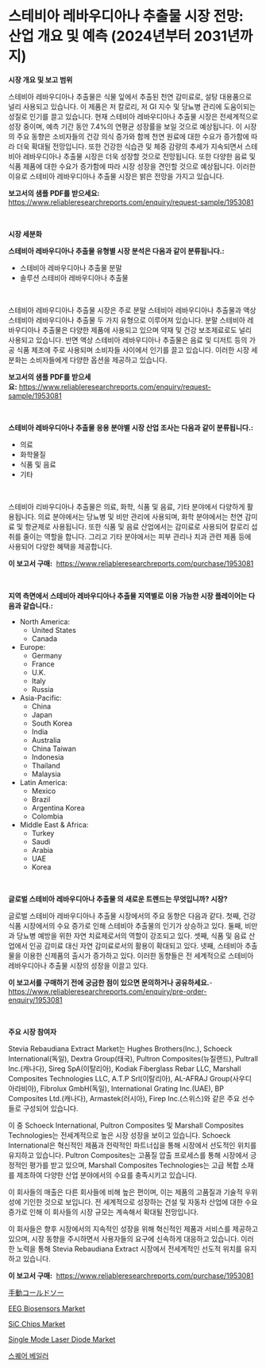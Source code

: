 <p><h1>스테비아 레바우디아나 추출물 시장 전망: 산업 개요 및 예측 (2024년부터 2031년까지)</h1></p><p><strong>시장 개요 및 보고 범위</strong></p>
<p><p>스테비아 레바우디아나 추출물은 식물 잎에서 추출된 천연 감미료로, 설탕 대용품으로 널리 사용되고 있습니다. 이 제품은 저 칼로리, 저 GI 지수 및 당뇨병 관리에 도움이되는 성질로 인기를 끌고 있습니다. 현재 스테비아 레바우디아나 추출물 시장은 전세계적으로 성장 중이며, 예측 기간 동안 7.4%의 연평균 성장률을 보일 것으로 예상됩니다. 이 시장의 주요 동향은 소비자들의 건강 의식 증가와 함께 천연 원료에 대한 수요가 증가함에 따라 더욱 확대될 전망입니다. 또한 건강한 식습관 및 체중 감량의 추세가 지속되면서 스테비아 레바우디아나 추출물 시장은 더욱 성장할 것으로 전망됩니다. 또한 다양한 음료 및 식품 제품에 대한 수요가 증가함에 따라 시장 성장을 견인할 것으로 예상됩니다. 이러한 이유로 스테비아 레바우디아나 추출물 시장은 밝은 전망을 가지고 있습니다.</p></p>
<p><strong>보고서의 샘플 PDF를 받으세요:</strong> <a href="https://www.reliableresearchreports.com/enquiry/request-sample/1953081">https://www.reliableresearchreports.com/enquiry/request-sample/1953081</a></p>
<p>&nbsp;</p>
<p><strong>시장 세분화</strong></p>
<p><strong>스테비아 레바우디아나 추출물 유형별 시장 분석은 다음과 같이 분류됩니다.:</strong></p>
<p><ul><li>스테비아 레바우디아나 추출물 분말</li><li>솔루션 스테비아 레바우디아나 추출물</li></ul></p>
<p>&nbsp;</p>
<p><p>스테비아 레바우디아나 추출물 시장은 주로 분말 스테비아 레바우디아나 추출물과 액상 스테비아 레바우디아나 추출물 두 가지 유형으로 이루어져 있습니다. 분말 스테비아 레바우디아나 추출물은 다양한 제품에 사용되고 있으며 약재 및 건강 보조제료로도 널리 사용되고 있습니다. 반면 액상 스테비아 레바우디아나 추출물은 음료 및 디저트 등의 가공 식품 제조에 주로 사용되며 소비자들 사이에서 인기를 끌고 있습니다. 이러한 시장 세분화는 소비자들에게 다양한 옵션을 제공하고 있습니다.</p></p>
<p><strong>보고서의 샘플 PDF를 받으세요:</strong>&nbsp;<a href="https://www.reliableresearchreports.com/enquiry/request-sample/1953081">https://www.reliableresearchreports.com/enquiry/request-sample/1953081</a></p>
<p>&nbsp;</p>
<p><strong> 스테비아 레바우디아나 추출물 응용 분야별 시장 산업 조사는 다음과 같이 분류됩니다.:</strong></p>
<p><ul><li>의료</li><li>화학물질</li><li>식품 및 음료</li><li>기타</li></ul></p>
<p>&nbsp;</p>
<p><p>스테비아 리바우디아나 추출물은 의료, 화학, 식품 및 음료, 기타 분야에서 다양하게 활용됩니다. 의료 분야에서는 당뇨병 및 비만 관리에 사용되며, 화학 분야에서는 천연 감미료 및 항균제로 사용됩니다. 또한 식품 및 음료 산업에서는 감미료로 사용되어 칼로리 섭취를 줄이는 역할을 합니다. 그리고 기타 분야에서는 피부 관리나 치과 관련 제품 등에 사용되어 다양한 혜택을 제공합니다.</p></p>
<p><strong>이 보고서 구매:</strong>&nbsp; <a href="https://www.reliableresearchreports.com/purchase/1953081">https://www.reliableresearchreports.com/purchase/1953081</a></p>
<p>&nbsp;</p>
<p><strong>지역 측면에서 스테비아 레바우디아나 추출물 지역별로 이용 가능한 시장 플레이어는 다음과 같습니다.:</strong></p>
<p><ul>
    <li>
        North America:
        <ul>
            <li>United States</li>
            <li>Canada</li>
        </ul>
    </li>
    <li>
        Europe:
        <ul>
            <li>Germany</li>
            <li>France</li>
            <li>U.K.</li>
            <li>Italy</li>
            <li>Russia</li>
        </ul>
    </li>
    <li>
        Asia-Pacific:
        <ul>
            <li>China</li>
            <li>Japan</li>
            <li>South Korea</li>
            <li>India</li>
            <li>Australia</li>
            <li>China Taiwan</li>
            <li>Indonesia</li>
            <li>Thailand</li>
            <li>Malaysia</li>
        </ul>
    </li>
    <li>
        Latin America:
        <ul>
            <li>Mexico</li>
            <li>Brazil</li>
            <li>Argentina Korea</li>
            <li>Colombia</li>
        </ul>
    </li>
    <li>
        Middle East & Africa:
        <ul>
            <li>Turkey</li>
            <li>Saudi</li>
            <li>Arabia</li>
            <li>UAE</li>
            <li>Korea</li>
        </ul>
    </li>
    </ul></p>
<p>&nbsp;</p>
<p><strong>글로벌 스테비아 레바우디아나 추출물 의 새로운 트렌드는 무엇입니까? 시장?</strong></p>
<p><p>글로벌 스테비아 레바우디아나 추출물 시장에서의 주요 동향은 다음과 같다. 첫째, 건강식품 시장에서의 수요 증가로 인해 스테비아 추출물의 인기가 상승하고 있다. 둘째, 비만과 당뇨병 예방을 위한 자연 치료제로서의 역할이 강조되고 있다. 셋째, 식품 및 음료 산업에서 인공 감미료 대신 자연 감미료로서의 활용이 확대되고 있다. 넷째, 스테비아 추출물을 이용한 신제품의 출시가 증가하고 있다. 이러한 동향들은 전 세계적으로 스테비아 레바우디아나 추출물 시장의 성장을 이끌고 있다.</p></p>
<p><strong>이 보고서를 구매하기 전에 궁금한 점이 있으면 문의하거나 공유하세요.</strong>- <a href="https://www.reliableresearchreports.com/enquiry/pre-order-enquiry/1953081">https://www.reliableresearchreports.com/enquiry/pre-order-enquiry/1953081</a></p>
<p>&nbsp;</p>
<p><strong>주요 시장 참여자</strong></p>
<p><p>Stevia Rebaudiana Extract Market는 Hughes Brothers(Inc.), Schoeck International(독일), Dextra Group(태국), Pultron Composites(뉴질랜드), Pultrall Inc.(캐나다), Sireg SpA(이탈리아), Kodiak Fiberglass Rebar LLC, Marshall Composites Technologies LLC, A.T.P Srl(이탈리아), AL-AFRAJ Group(사우디 아라비아), Fibrolux GmbH(독일), International Grating Inc.(UAE), BP Composites Ltd.(캐나다), Armastek(러시아), Firep Inc.(스위스)와 같은 주요 선수들로 구성되어 있습니다.</p><p>이 중 Schoeck International, Pultron Composites 및 Marshall Composites Technologies는 전세계적으로 높은 시장 성장을 보이고 있습니다. Schoeck International은 혁신적인 제품과 전략적인 파트너십을 통해 시장에서 선도적인 위치를 유지하고 있습니다. Pultron Composites는 고품질 압출 프로세스를 통해 시장에서 긍정적인 평가를 받고 있으며, Marshall Composites Technologies는 고급 복합 소재를 제조하여 다양한 산업 분야에서의 수요를 충족시키고 있습니다.</p><p>이 회사들의 매출은 다른 회사들에 비해 높은 편이며, 이는 제품의 고품질과 기술적 우위성에 기인한 것으로 보입니다. 전 세계적으로 성장하는 건설 및 자동차 산업에 대한 수요 증가로 인해 이 회사들의 시장 규모는 계속해서 확대될 전망입니다.</p><p>이 회사들은 향후 시장에서의 지속적인 성장을 위해 혁신적인 제품과 서비스를 제공하고 있으며, 시장 동향을 주시하면서 사용자들의 요구에 신속하게 대응하고 있습니다. 이러한 노력을 통해 Stevia Rebaudiana Extract 시장에서 전세계적인 선도적 위치를 유지하고 있습니다.</p></p>
<p><strong>이 보고서 구매:</strong>&nbsp;&nbsp;<a href="https://www.reliableresearchreports.com/purchase/1953081">https://www.reliableresearchreports.com/purchase/1953081</a></p>
<p><p><a href="https://github.com/EthanMorar2011/Market-Research-Report-List-1/blob/main/981062811908.md">手動コールドソー</a></p><p><a href="https://github.com/marloy8/Market-Research-Report-List-3/blob/main/eeg-biosensors-market.md">EEG Biosensors Market</a></p><p><a href="https://medium.com/@shanieprice69879/sic-chips-market-trends-forecast-and-competitive-analysis-to-2031-9139cf8dae9b">SiC Chips Market</a></p><p><a href="https://github.com/jj19131/Market-Research-Report-List-2/blob/main/single-mode-laser-diode-market.md">Single Mode Laser Diode Market</a></p><p><a href="https://github.com/WilburKihn5676/Market-Research-Report-List-1/blob/main/183599011097.md">스퀘어 베일러</a></p></p>
